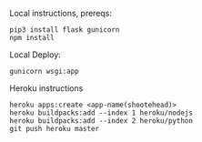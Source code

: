 Local instructions, prereqs:
```
pip3 install flask gunicorn
npm install
```

Local Deploy:
```
gunicorn wsgi:app
```

Heroku instructions
```
heroku apps:create <app-name(shootehead)>
heroku buildpacks:add --index 1 heroku/nodejs
heroku buildpacks:add --index 2 heroku/python
git push heroku master
```
